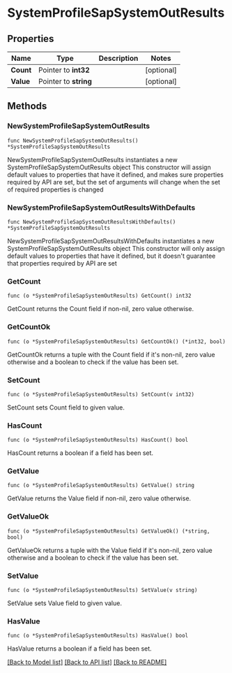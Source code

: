 # SystemProfileSapSystemOutResults

## Properties

Name | Type | Description | Notes
------------ | ------------- | ------------- | -------------
**Count** | Pointer to **int32** |  | [optional] 
**Value** | Pointer to **string** |  | [optional] 

## Methods

### NewSystemProfileSapSystemOutResults

`func NewSystemProfileSapSystemOutResults() *SystemProfileSapSystemOutResults`

NewSystemProfileSapSystemOutResults instantiates a new SystemProfileSapSystemOutResults object
This constructor will assign default values to properties that have it defined,
and makes sure properties required by API are set, but the set of arguments
will change when the set of required properties is changed

### NewSystemProfileSapSystemOutResultsWithDefaults

`func NewSystemProfileSapSystemOutResultsWithDefaults() *SystemProfileSapSystemOutResults`

NewSystemProfileSapSystemOutResultsWithDefaults instantiates a new SystemProfileSapSystemOutResults object
This constructor will only assign default values to properties that have it defined,
but it doesn't guarantee that properties required by API are set

### GetCount

`func (o *SystemProfileSapSystemOutResults) GetCount() int32`

GetCount returns the Count field if non-nil, zero value otherwise.

### GetCountOk

`func (o *SystemProfileSapSystemOutResults) GetCountOk() (*int32, bool)`

GetCountOk returns a tuple with the Count field if it's non-nil, zero value otherwise
and a boolean to check if the value has been set.

### SetCount

`func (o *SystemProfileSapSystemOutResults) SetCount(v int32)`

SetCount sets Count field to given value.

### HasCount

`func (o *SystemProfileSapSystemOutResults) HasCount() bool`

HasCount returns a boolean if a field has been set.

### GetValue

`func (o *SystemProfileSapSystemOutResults) GetValue() string`

GetValue returns the Value field if non-nil, zero value otherwise.

### GetValueOk

`func (o *SystemProfileSapSystemOutResults) GetValueOk() (*string, bool)`

GetValueOk returns a tuple with the Value field if it's non-nil, zero value otherwise
and a boolean to check if the value has been set.

### SetValue

`func (o *SystemProfileSapSystemOutResults) SetValue(v string)`

SetValue sets Value field to given value.

### HasValue

`func (o *SystemProfileSapSystemOutResults) HasValue() bool`

HasValue returns a boolean if a field has been set.


[[Back to Model list]](../README.md#documentation-for-models) [[Back to API list]](../README.md#documentation-for-api-endpoints) [[Back to README]](../README.md)


